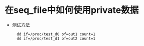 # 在seq_file中如何使用private数据


* 测试方法

        dd if=/proc/test_d0 of=out1 count=1
        dd if=/proc/test_d1 of=out2 count=1
